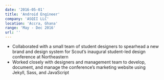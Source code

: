 ```yaml
---
date: '2016-05-01'
title: 'Android Engineer'
company: 'ASQII LLC'
location: 'Accra, Ghana'
range: 'May - Dec 2016'
url: ''
---
```


- Collaborated with a small team of student designers to spearhead a new brand and design system for Scout’s inaugural student-led design conference at Northeastern
- Worked closely with designers and management team to develop, document, and manage the conference’s marketing website using Jekyll, Sass, and JavaScript
